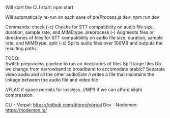 
Will start the CLI
start: npm start

Will automatically re-run on each save of preProcess.js
dev: npm run dev


Commands:
check       (-c)   Checks for STT compatibility on audio file size, duration, sample rate, and MIMEtype.
preprocess  (-)   Augments files or directories of files for STT compatibility on audio file size, duration, sample rate, and MIMEtype.
split       (-s)   Splits audio files over 100MB and outputs the resulting paths.       


TODO:  
Switch preprocess pipeline to run on directories of files
Split large files
Do we change from narrowband to broadband to accomodate arabic?
Separate video audio and all the other audioSize
//writes a file that maintains the linkage between the audio file and video file


//FLAC if space permits for lossless.
//MP3 if we can afford slight compression.

CLI - Vorpal: https://github.com/dthree/vorpal
Dev - Nodemon: https://nodemon.io/
